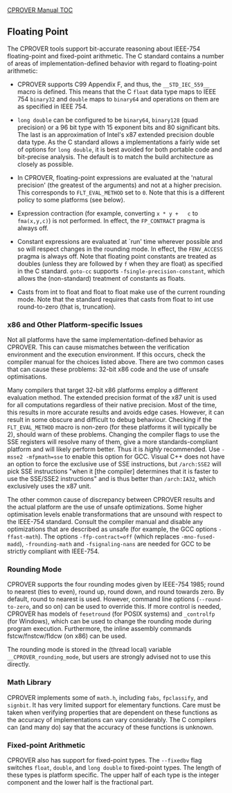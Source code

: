 [CPROVER Manual TOC](../../)

## Floating Point

The CPROVER tools support bit-accurate reasoning about IEEE-754
floating-point and fixed-point arithmetic. The C standard contains a
number of areas of implementation-defined behavior with regard to
floating-point arithmetic:

-   CPROVER supports C99 Appendix F, and thus, the `__STD_IEC_559__`
    macro is defined. This means that the C `float` data type maps to
    IEEE 754 `binary32` and `double` maps to `binary64` and operations
    on them are as specified in IEEE 754.

-   `long double` can be configured to be `binary64`, `binary128`
    (quad precision) or a 96 bit type with 15 exponent bits and 80
    significant bits. The last is an approximation of Intel's x87
    extended precision double data type. As the C standard allows a
    implementations a fairly wide set of options for `long double`, it
    is best avoided for both portable code and bit-precise analysis. The
    default is to match the build architecture as closely as possible.

-   In CPROVER, floating-point expressions are evaluated at the 'natural
    precision' (the greatest of the arguments) and not at a
    higher precision. This corresponds to `FLT_EVAL_METHOD` set to `0`.
    Note that this is a different policy to some platforms (see below).

-   Expression contraction (for example, converting `x * y +   c` to
    `fma(x,y,c)`) is not performed. In effect, the `FP_CONTRACT` pragma
    is always off.

-   Constant expressions are evaluated at \`run' time wherever possible
    and so will respect changes in the rounding mode. In effect, the
    `FENV_ACCESS` pragma is always off. Note that floating point
    constants are treated as doubles (unless they are followed by `f`
    when they are float) as specified in the C standard. `goto-cc`
    supports `-fsingle-precision-constant`, which allows
    the (non-standard) treatment of constants as floats.

-   Casts from int to float and float to float make use of the current
    rounding mode. Note that the standard requires that casts from float
    to int use round-to-zero (that is, truncation).

### x86 and Other Platform-specific Issues

Not all platforms have the same implementation-defined behavior as
CPROVER. This can cause mismatches between the verification environment
and the execution environment. If this occurs, check the compiler manual
for the choices listed above. There are two common cases that can cause
these problems: 32-bit x86 code and the use of unsafe optimisations.

Many compilers that target 32-bit x86 platforms employ a different
evaluation method. The extended precision format of the x87 unit is used
for all computations regardless of their native precision. Most of the
time, this results in more accurate results and avoids edge cases.
However, it can result in some obscure and difficult to debug behaviour.
Checking if the `FLT_EVAL_METHOD` macro is non-zero (for these platforms
it will typically be 2), should warn of these problems. Changing the
compiler flags to use the SSE registers will resolve many of them, give
a more standards-compliant platform and will likely perform better. Thus
it is *highly* recommended. Use `-msse2 -mfpmath=sse` to enable this
option for GCC. Visual C++ does not have an option to force the
exclusive use of SSE instructions, but `/arch:SSE2` will pick SSE
instructions "when it \[the compiler\] determines that it is faster to
use the SSE/SSE2 instructions" and is thus better than `/arch:IA32`,
which exclusively uses the x87 unit.

The other common cause of discrepancy between CPROVER results and the
actual platform are the use of unsafe optimizations. Some higher
optimisation levels enable transformations that are unsound with respect
to the IEEE-754 standard. Consult the compiler manual and disable any
optimizations that are described as unsafe (for example, the GCC options
`-ffast-math`). The options `-ffp-contract=off` (which replaces
`-mno-fused-madd`), `-frounding-math` and `-fsignaling-nans` are needed
for GCC to be strictly compliant with IEEE-754.

### Rounding Mode

CPROVER supports the four rounding modes given by IEEE-754 1985; round
to nearest (ties to even), round up, round down, and round towards zero.
By default, round to nearest is used. However, command line options
(`--round-to-zero`, and so on) can be used to override this. If more control
is needed, CPROVER has models of `fesetround` (for POSIX systems) and
`_controlfp` (for Windows), which can be used to change the rounding
mode during program execution. Furthermore, the inline assembly commands
fstcw/fnstcw/fldcw (on x86) can be used.

The rounding mode is stored in the (thread local) variable
`__CPROVER_rounding_mode`, but users are strongly advised not to use
this directly.

### Math Library

CPROVER implements some of `math.h`, including `fabs`, `fpclassify`, and
`signbit`. It has very limited support for elementary functions. Care
must be taken when verifying properties that are dependent on these
functions as the accuracy of implementations can vary considerably. The
C compilers can (and many do) say that the accuracy of these functions
is unknown.

### Fixed-point Arithmetic

CPROVER also has support for fixed-point types. The `--fixedbv` flag
switches `float`, `double`, and `long double` to fixed-point types. The
length of these types is platform specific. The upper half of each type
is the integer component and the lower half is the fractional part.


